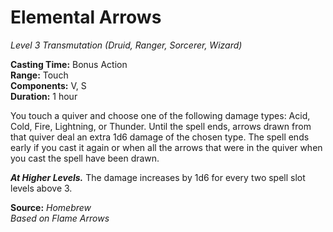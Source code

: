 # Elemental Arrows
*Level 3 Transmutation (Druid, Ranger, Sorcerer, Wizard)*

**Casting Time:** Bonus Action  
**Range:** Touch  
**Components:** V, S  
**Duration:** 1 hour

You touch a quiver and choose one of the following damage types: Acid, Cold, Fire, Lightning, or Thunder. Until the spell ends, arrows drawn from that quiver deal an extra 1d6 damage of the chosen type. The spell ends early if you cast it again or when all the arrows that were in the quiver when you cast the spell have been drawn.

***At Higher Levels.*** The damage increases by 1d6 for every two spell slot levels above 3.

**Source:** *Homebrew*  
*Based on Flame Arrows*
